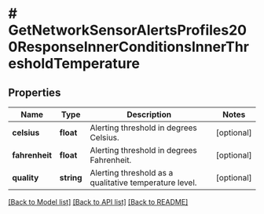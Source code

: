 # # GetNetworkSensorAlertsProfiles200ResponseInnerConditionsInnerThresholdTemperature

## Properties

Name | Type | Description | Notes
------------ | ------------- | ------------- | -------------
**celsius** | **float** | Alerting threshold in degrees Celsius. | [optional]
**fahrenheit** | **float** | Alerting threshold in degrees Fahrenheit. | [optional]
**quality** | **string** | Alerting threshold as a qualitative temperature level. | [optional]

[[Back to Model list]](../../README.md#models) [[Back to API list]](../../README.md#endpoints) [[Back to README]](../../README.md)
